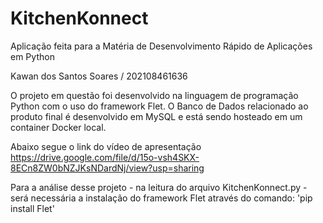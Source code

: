 # KitchenKonnect
Aplicação feita para a Matéria de Desenvolvimento Rápido de Aplicações em Python

Kawan dos Santos Soares / 202108461636 

O projeto em questão foi desenvolvido na linguagem de programação Python com o uso do framework Flet. 
O Banco de Dados relacionado ao produto final é desenvolvido em MySQL e está sendo hosteado em um container Docker local.

Abaixo segue o link do vídeo de apresentação
https://drive.google.com/file/d/15o-vsh4SKX-8ECn8ZW0bNZJKsNDardNj/view?usp=sharing

Para a análise desse projeto - na leitura do arquivo KitchenKonnect.py - será necessária a instalação do framework Flet através do comando:
'pip install Flet'

